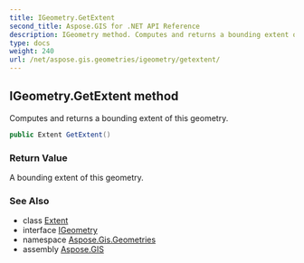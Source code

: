 ```yaml
---
title: IGeometry.GetExtent
second_title: Aspose.GIS for .NET API Reference
description: IGeometry method. Computes and returns a bounding extent of this geometry.
type: docs
weight: 240
url: /net/aspose.gis.geometries/igeometry/getextent/
---
```

## IGeometry.GetExtent method

Computes and returns a bounding extent of this geometry.

```csharp
public Extent GetExtent()
```

### Return Value

A bounding extent of this geometry.

### See Also

* class [Extent](../../../aspose.gis/extent/)
* interface [IGeometry](../)
* namespace [Aspose.Gis.Geometries](../../igeometry/)
* assembly [Aspose.GIS](../../../)


